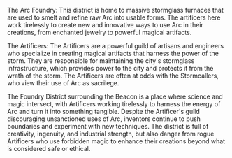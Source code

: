 The Arc Foundry: This district is home to massive stormglass furnaces that are used to smelt and refine raw Arc into usable forms. The artificers here work tirelessly to create new and innovative ways to use Arc in their creations, from enchanted jewelry to powerful magical artifacts.

The Artificers: The Artificers are a powerful guild of artisans and engineers who specialize in creating magical artifacts that harness the power of the storm. They are responsible for maintaining the city's stormglass infrastructure, which provides power to the city and protects it from the wrath of the storm. The Artificers are often at odds with the Stormcallers, who view their use of Arc as sacrilege.

The Foundry District surrounding the Beacon is a place where science and magic intersect, with Artificers working tirelessly to harness the energy of Arc and turn it into something tangible. Despite the Artificer's guild discouraging unsanctioned uses of Arc, inventors continue to push boundaries and experiment with new techniques. The district is full of creativity, ingenuity, and industrial strength, but also danger from rogue Artificers who use forbidden magic to enhance their creations beyond what is considered safe or ethical.